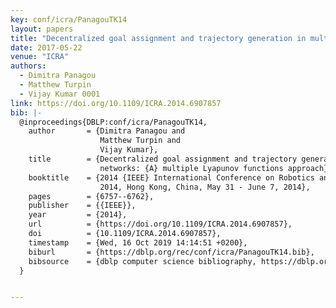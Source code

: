```yaml
---
key: conf/icra/PanagouTK14
layout: papers
title: "Decentralized goal assignment and trajectory generation in multi-robot networks: A multiple Lyapunov functions approach."
date: 2017-05-22
venue: "ICRA"
authors:
  - Dimitra Panagou
  - Matthew Turpin
  - Vijay Kumar 0001
link: https://doi.org/10.1109/ICRA.2014.6907857
bib: |-
  @inproceedings{DBLP:conf/icra/PanagouTK14,
    author       = {Dimitra Panagou and
                    Matthew Turpin and
                    Vijay Kumar},
    title        = {Decentralized goal assignment and trajectory generation in multi-robot
                    networks: {A} multiple Lyapunov functions approach},
    booktitle    = {2014 {IEEE} International Conference on Robotics and Automation, {ICRA}
                    2014, Hong Kong, China, May 31 - June 7, 2014},
    pages        = {6757--6762},
    publisher    = {{IEEE}},
    year         = {2014},
    url          = {https://doi.org/10.1109/ICRA.2014.6907857},
    doi          = {10.1109/ICRA.2014.6907857},
    timestamp    = {Wed, 16 Oct 2019 14:14:51 +0200},
    biburl       = {https://dblp.org/rec/conf/icra/PanagouTK14.bib},
    bibsource    = {dblp computer science bibliography, https://dblp.org}
  }


---
```

